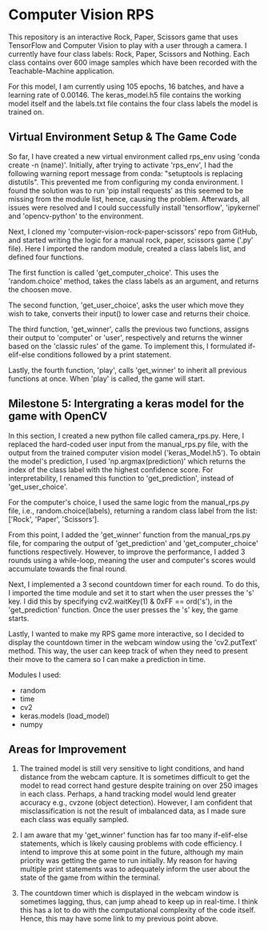 # Computer Vision RPS

This repository is an interactive Rock, Paper, Scissors game that uses TensorFlow and Computer Vision to play with a user through a camera. I currently have four class labels: Rock, Paper, Scissors and Nothing. Each class contains over 600 image samples which have been recorded with the Teachable-Machine application.

For this model, I am currently using 105 epochs, 16 batches, and have a learning rate of 0.00146. The keras_model.h5 file contains the working model itself and the labels.txt file contains the four class labels the model is trained on.

## Virtual Environment Setup & The Game Code

So far, I have created a new virtual environment called rps_env using 'conda create -n (name)'. Initially, after trying to activate 'rps_env', I had the following warning report message from conda: "setuptools is replacing distutils". This prevented me from configuring my conda environment. I found the solution was to run 'pip install requests' as this seemed to be missing from the module list, hence, causing the problem. Afterwards, all issues were resolved and I could successfully install 'tensorflow', 'ipykernel' and 'opencv-python' to the environment.

Next, I cloned my 'computer-vision-rock-paper-scissors' repo from GitHub, and started writing the logic for a manual rock, paper, scissors game ('.py' file). Here I imported the random module, created a class labels list, and defined four functions.

The first function is called 'get_computer_choice'. This uses the 'random.choice' method, takes the class labels as an argument, and returns the choosen move.

The second function, 'get_user_choice', asks the user which move they wish to take, converts their input() to lower case and returns their choice.

The third function, 'get_winner', calls the previous two functions, assigns their output to 'computer' or 'user', respectively and returns the winner based on the 'classic rules' of the game. To implement this, I formulated if-elif-else conditions followed by a print statement.

Lastly, the fourth function, 'play', calls 'get_winner' to inherit all previous functions at once. When 'play' is called, the game will start.

## Milestone 5: Intergrating a keras model for the game with OpenCV

In this section, I created a new python file called camera_rps.py. Here, I replaced the hard-coded user input from the manual_rps.py file, with the output from the trained computer vision model ('keras_Model.h5'). To obtain the model's prediction, I used 'np.argmax(prediction)' which returns the index of the class label with the highest confidence score. For interpretability, I renamed this function to 'get_prediction', instead of 'get_user_choice'.

For the computer's choice, I used the same logic from the manual_rps.py file, i.e., random.choice(labels), returning a random class label from the list: ['Rock', 'Paper', 'Scissors'].

From this point, I added the 'get_winner' function from the manual_rps.py file, for comparing the output of 'get_prediction' and 'get_computer_choice' functions respectively. However, to improve the performance, I added 3 rounds using a while-loop, meaning the user and computer's scores would accumulate towards the final round.

Next, I implemented a 3 second countdown timer for each round. To do this, I imported the time module and set it to start when the user presses the 's' key. I did this by specifying cv2.waitKey(1) & 0xFF == ord('s'), in the 'get_prediction' function. Once the user presses the 's' key, the game starts.

Lastly, I wanted to make my RPS game more interactive, so I decided to display the countdown timer in the webcam window using the 'cv2.putText' method. This way, the user can keep track of when they need to present their move to the camera so I can make a prediction in time.

Modules I used:

- random
- time
- cv2
- keras.models (load_model)
- numpy

## Areas for Improvement

1. The trained model is still very sensitive to light conditions, and hand distance from the webcam capture. It is sometimes difficult to get the model to read correct hand gesture despite training on over 250 images in each class. Perhaps, a hand tracking model would lend greater accuracy e.g., cvzone (object detection). However, I am confident that misclassification is not the result of imbalanced data, as I made sure each class was equally sampled.

2. I am aware that my 'get_winner' function has far too many if-elif-else statements, which is likely causing problems with code efficiency. I intend to improve this at some point in the future, although my main priority was getting the game to run initially. My reason for having multiple print statements was to adequately inform the user about the state of the game from within the terminal.

3. The countdown timer which is displayed in the webcam window is sometimes lagging, thus, can jump ahead to keep up in real-time. I think this has a lot to do with the computational complexity of the code itself. Hence, this may have some link to my previous point above.
